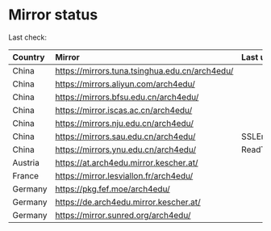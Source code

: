 <script src="./time.js"></script>
# Mirror status
Last check: <script type="text/javascript">localize(1687043848.5114112);</script>

|Country|Mirror|Last update|
|:------|:-----|:----------|
|China|https://mirrors.tuna.tsinghua.edu.cn/arch4edu/|<script type="text/javascript">localize(1687026465);</script>|
|China|https://mirrors.aliyun.com/arch4edu/|<script type="text/javascript">localize(1686983532);</script>|
|China|https://mirrors.bfsu.edu.cn/arch4edu/|<script type="text/javascript">localize(1686983532);</script>|
|China|https://mirror.iscas.ac.cn/arch4edu/|<script type="text/javascript">localize(1687026465);</script>|
|China|https://mirrors.nju.edu.cn/arch4edu/|<script type="text/javascript">localize(1686940574);</script>|
|China|https://mirrors.sau.edu.cn/arch4edu/|SSLError|
|China|https://mirrors.ynu.edu.cn/arch4edu/|ReadTimeout|
|Austria|https://at.arch4edu.mirror.kescher.at/|<script type="text/javascript">localize(1686983532);</script>|
|France|https://mirror.lesviallon.fr/arch4edu/|<script type="text/javascript">localize(1686983532);</script>|
|Germany|https://pkg.fef.moe/arch4edu/|<script type="text/javascript">localize(1686983532);</script>|
|Germany|https://de.arch4edu.mirror.kescher.at/|<script type="text/javascript">localize(1686983532);</script>|
|Germany|https://mirror.sunred.org/arch4edu/|<script type="text/javascript">localize(1686983532);</script>|

<script src="./tablefilter/tablefilter.js"></script>
<script src="./table.js"></script>